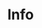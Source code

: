 ---
title: Info
tags: ["info", "information", "i", "details", "help"]
icon: info
svg: '<svg xmlns="http://www.w3.org/2000/svg" width="24" height="24" fill="none" viewBox="0 0 24 24" stroke-width="1.5" stroke-linecap="round" stroke-linejoin="round" stroke="currentColor"><path d="M12 18v-8h-.5m0 8h1M12 7v-.5"/></svg>'
---